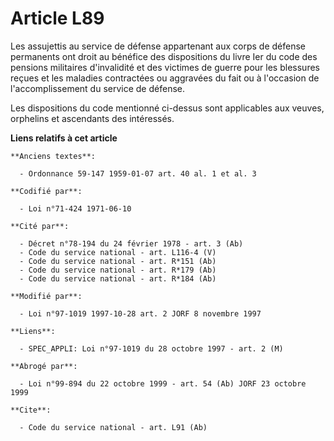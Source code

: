 # Article L89

Les assujettis au service de défense appartenant aux corps de défense permanents ont droit au bénéfice des dispositions du
livre Ier du code des pensions militaires d'invalidité et des victimes de guerre pour les blessures reçues et les maladies
contractées ou aggravées du fait ou à l'occasion de l'accomplissement du service de défense.

Les dispositions du code mentionné ci-dessus sont applicables aux veuves, orphelins et ascendants des intéressés.

**Liens relatifs à cet article**

	**Anciens textes**:

	  - Ordonnance 59-147 1959-01-07 art. 40 al. 1 et al. 3

	**Codifié par**:

	  - Loi n°71-424 1971-06-10

	**Cité par**:

	  - Décret n°78-194 du 24 février 1978 - art. 3 (Ab)
	  - Code du service national - art. L116-4 (V)
	  - Code du service national - art. R*151 (Ab)
	  - Code du service national - art. R*179 (Ab)
	  - Code du service national - art. R*184 (Ab)

	**Modifié par**:

	  - Loi n°97-1019 1997-10-28 art. 2 JORF 8 novembre 1997

	**Liens**:

	  - SPEC_APPLI: Loi n°97-1019 du 28 octobre 1997 - art. 2 (M)

	**Abrogé par**:

	  - Loi n°99-894 du 22 octobre 1999 - art. 54 (Ab) JORF 23 octobre 1999

	**Cite**:

	  - Code du service national - art. L91 (Ab)
